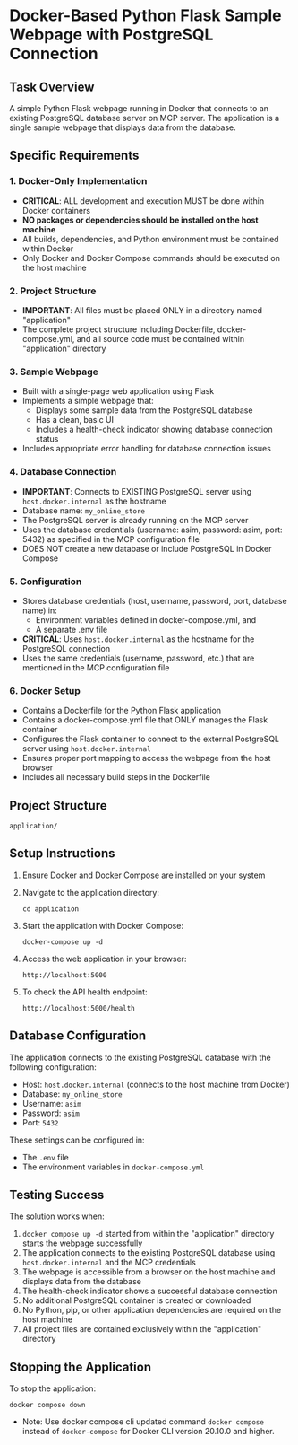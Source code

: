 # Docker-Based Python Flask Sample Webpage with PostgreSQL Connection

## Task Overview
A simple Python Flask webpage running in Docker that connects to an existing PostgreSQL database server on MCP server. The application is a single sample webpage that displays data from the database.

## Specific Requirements

### 1. Docker-Only Implementation
- **CRITICAL**: ALL development and execution MUST be done within Docker containers
- **NO packages or dependencies should be installed on the host machine**
- All builds, dependencies, and Python environment must be contained within Docker
- Only Docker and Docker Compose commands should be executed on the host machine

### 2. Project Structure
- **IMPORTANT**: All files must be placed ONLY in a directory named "application"
- The complete project structure including Dockerfile, docker-compose.yml, and all source code must be contained within "application" directory

### 3. Sample Webpage
- Built with a single-page web application using Flask
- Implements a simple webpage that:
    - Displays some sample data from the PostgreSQL database
    - Has a clean, basic UI
    - Includes a health-check indicator showing database connection status
- Includes appropriate error handling for database connection issues

### 4. Database Connection
- **IMPORTANT**: Connects to EXISTING PostgreSQL server using `host.docker.internal` as the hostname
- Database name: `my_online_store`
- The PostgreSQL server is already running on the MCP server
- Uses the database credentials (username: asim, password: asim, port: 5432) as specified in the MCP configuration file
- DOES NOT create a new database or include PostgreSQL in Docker Compose

### 5. Configuration
- Stores database credentials (host, username, password, port, database name) in:
    - Environment variables defined in docker-compose.yml, and
    - A separate .env file
- **CRITICAL**: Uses `host.docker.internal` as the hostname for the PostgreSQL connection
- Uses the same credentials (username, password, etc.) that are mentioned in the MCP configuration file

### 6. Docker Setup
- Contains a Dockerfile for the Python Flask application
- Contains a docker-compose.yml file that ONLY manages the Flask container
- Configures the Flask container to connect to the external PostgreSQL server using `host.docker.internal`
- Ensures proper port mapping to access the webpage from the host browser
- Includes all necessary build steps in the Dockerfile

## Project Structure

```
application/
```

## Setup Instructions

1. Ensure Docker and Docker Compose are installed on your system

2. Navigate to the application directory:
   ```
   cd application
   ```

3. Start the application with Docker Compose:
   ```
   docker-compose up -d
   ```

4. Access the web application in your browser:
   ```
   http://localhost:5000
   ```

5. To check the API health endpoint:
   ```
   http://localhost:5000/health
   ```

## Database Configuration

The application connects to the existing PostgreSQL database with the following configuration:

- Host: `host.docker.internal` (connects to the host machine from Docker)
- Database: `my_online_store`
- Username: `asim`
- Password: `asim`
- Port: `5432`

These settings can be configured in:
- The `.env` file
- The environment variables in `docker-compose.yml`

## Testing Success
The solution works when:
1. `docker compose up -d` started from within the "application" directory starts the webpage successfully
2. The application connects to the existing PostgreSQL database using `host.docker.internal` and the MCP credentials
3. The webpage is accessible from a browser on the host machine and displays data from the database
4. The health-check indicator shows a successful database connection
5. No additional PostgreSQL container is created or downloaded
6. No Python, pip, or other application dependencies are required on the host machine
7. All project files are contained exclusively within the "application" directory

## Stopping the Application

To stop the application:
```
docker compose down
```

- Note: Use docker compose cli updated command `docker compose` instead of `docker-compose` for Docker CLI version 20.10.0 and higher.